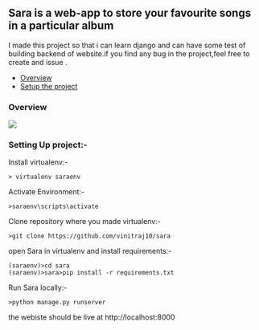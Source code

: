 
## Sara is a web-app to store your favourite songs in a particular album

I made this project so that i can learn django and can have some test of building backend of website.if you find any bug in the project,feel free to create and issue .

<ul>
	<li><a href="#id1">Overview</a></li>
	<li><a href="#id2">Setup the project</a></li>
</ul>


<div id="id1">
<h3>Overview</h3>
</div>

![](http://i.imgur.com/nwzSvEA.gif)

<div id="id2">
<h3>Setting Up project:-</h3>

Install virtualenv:-

```
> virtualenv saraenv
```
Activate Environment:-

```
>saraenv\scripts\activate
```

Clone repository where you made virtualenv:-

```
>git clone https://github.com/vinitraj10/sara
```

open Sara in virtualenv and install requirements:-

```
(saraenv)>cd sara
(saraenv)>sara>pip install -r requirements.txt
```

Run Sara locally:-

```
>python manage.py runserver
```

the webiste should be live at http://localhost:8000


</div>
